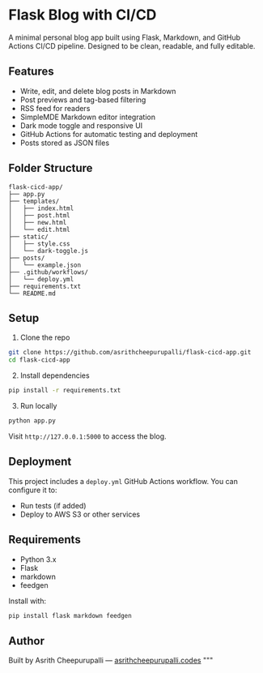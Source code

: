# Flask Blog with CI/CD

A minimal personal blog app built using Flask, Markdown, and GitHub Actions CI/CD pipeline. Designed to be clean, readable, and fully editable.

## Features

- Write, edit, and delete blog posts in Markdown
- Post previews and tag-based filtering
- RSS feed for readers
- SimpleMDE Markdown editor integration
- Dark mode toggle and responsive UI
- GitHub Actions for automatic testing and deployment
- Posts stored as JSON files

## Folder Structure

```
flask-cicd-app/
├── app.py
├── templates/
│   ├── index.html
│   ├── post.html
│   ├── new.html
│   └── edit.html
├── static/
│   ├── style.css
│   └── dark-toggle.js
├── posts/
│   └── example.json
├── .github/workflows/
│   └── deploy.yml
├── requirements.txt
└── README.md
```

## Setup

1. Clone the repo

```bash
git clone https://github.com/asrithcheepurupalli/flask-cicd-app.git
cd flask-cicd-app
```

2. Install dependencies

```bash
pip install -r requirements.txt
```

3. Run locally

```bash
python app.py
```

Visit `http://127.0.0.1:5000` to access the blog.

## Deployment

This project includes a `deploy.yml` GitHub Actions workflow. You can configure it to:

- Run tests (if added)
- Deploy to AWS S3 or other services

## Requirements

- Python 3.x
- Flask
- markdown
- feedgen

Install with:

```bash
pip install flask markdown feedgen
```

## Author

Built by Asrith Cheepurupalli — [asrithcheepurupalli.codes](https://asrithcheepurupalli.codes)
"""
